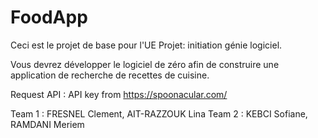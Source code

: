 # FoodApp

Ceci est le projet de base pour l'UE Projet: initiation génie logiciel.

Vous devrez développer le logiciel de zéro afin de construire 
une application de recherche de recettes de cuisine.

Request API : API key from https://spoonacular.com/

Team 1 : FRESNEL Clement, AIT-RAZZOUK Lina
Team 2 : KEBCI Sofiane, RAMDANI Meriem





